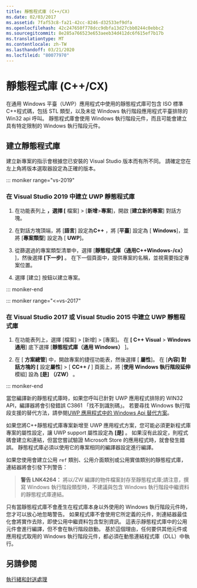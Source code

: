 ```yaml
---
title: 靜態程式庫 (C++/CX)
ms.date: 02/03/2017
ms.assetid: 7faf53c8-fa21-42cc-8246-d32533ef9dfa
ms.openlocfilehash: 42c247650f778dcc9dbfa13d27cbb0244c0ebbc2
ms.sourcegitcommit: 8e285a766523e653aeeb34d412dc6f615ef7b17b
ms.translationtype: MT
ms.contentlocale: zh-TW
ms.lasthandoff: 03/21/2020
ms.locfileid: "80077970"
---
```

# <a name="static-libraries-ccx"></a>靜態程式庫 (C++/CX)

在通用 Windows 平臺（UWP）應用程式中使用的靜態程式庫可包含 ISO 標準C++程式碼，包括 STL 類型，以及未從 Windows 執行階段應用程式平臺排除的 Win32 api 呼叫。 靜態程式庫會使用 Windows 執行階段元件，而且可能會建立具有特定限制的 Windows 執行階段元件。

## <a name="creating-static-libraries"></a>建立靜態程式庫

建立新專案的指示會根據您已安裝的 Visual Studio 版本而有所不同。 請確定您在左上角將版本選取器設定為正確的版本。

::: moniker range="vs-2019"

### <a name="to-create-a-uwp-static-library-in-visual-studio-2019"></a>在 Visual Studio 2019 中建立 UWP 靜態程式庫

1. 在功能表列上 **，選擇 [** 檔案] > [**新增**>**專案**]，開啟 [**建立新的專案**] 對話方塊。

1. 在對話方塊頂端，將 [**語言**] 設定為**C++** ，將 [**平臺**] 設定為 [ **Windows**]，並將 [**專案類型**] 設定為 [ **UWP**]。

1. 從篩選過的專案類型清單中，選擇 [**靜態程式庫（通用C++Windows-/cx）** ]，然後選擇 **[下一步]** 。 在下一個頁面中，提供專案的名稱，並視需要指定專案位置。

1. 選擇 [建立] 按鈕以建立專案。

::: moniker-end

::: moniker range="<=vs-2017"

### <a name="to-create-a-uwp-static-library-in-visual-studio-2017-or-visual-studio-2015"></a>在 Visual Studio 2017 或 Visual Studio 2015 中建立 UWP 靜態程式庫

1. 在功能表列上，選擇 [檔案] > [新增] > [專案]。 在 **[ C++ Visual** > **Windows 通用**] 底下選擇 [**靜態程式庫（通用 Windows）** ]。

1. 在 [ **方案總管**] 中，開啟專案的捷徑功能表，然後選擇 [ **屬性**]。 在 [**內容] 對話方塊的 [** 設定**屬性**] > [ **CC++ /** ] 頁面上，將 [**使用 Windows 執行階段延伸**模組] 設為 **[是] （/ZW）** 。

::: moniker-end

當您編譯新的靜態程式庫時，如果您呼叫已針對 UWP 應用程式排除的 WIN32 API，編譯器將會引發錯誤 C3861 「找不到識別碼」。 若要尋找 Windows 執行階段支援的替代方法，請參閱[UWP 應用程式中的 Windows Api 替代方案](/uwp/win32-and-com/alternatives-to-windows-apis-uwp)。

如果您將C++靜態程式庫專案新增至 UWP 應用程式方案，您可能必須更新程式庫專案的屬性設定，讓 UWP support 屬性設定為 **[是]** 。 如果沒有此設定，則程式碼會建立和連結，但當您嘗試驗證 Microsoft Store 的應用程式時，就會發生錯誤。 靜態程式庫必須以使用它的專案相同的編譯器設定進行編譯。

如果您使用會建立公用 `ref` 類別、公用介面類別或公用實值類別的靜態程式庫，連結器將會引發下列警告：

> **警告 LNK4264：** 將以/ZW 編譯的物件檔案封存至靜態程式庫;請注意，撰寫 Windows 執行階段類型時，不建議與包含 Windows 執行階段中繼資料的靜態程式庫連結。

只有當靜態程式庫不會產生在程式庫本身以外使用的 Windows 執行階段元件時，您才可以放心地忽略警告。 如果程式庫不會使用它所定義的元件，則連結器最佳化會將實作去除，即使公用中繼資料包含型別資訊。 這表示靜態程式庫中的公用元件會進行編譯，但不會在執行階段啟動。 基於這個理由，任何要供其他元件或應用程式取用的 Windows 執行階段元件，都必須在動態連結程式庫（DLL）中執行。

## <a name="see-also"></a>另請參閱

[執行緒和封送處理](../cppcx/threading-and-marshaling-c-cx.md)
